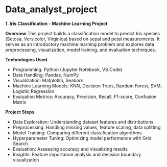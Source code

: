 # Data_analyst_project

**1. Iris Classification - Machine Learning Project**

**Overview**
This project builds a classification model to predict Iris species (Setosa, Versicolor, Virginica) based on sepal and petal measurements. It serves as an introductory machine learning problem and explores data preprocessing, visualization, model training, and evaluation techniques.

**Technologies Used**
- Programming: Python (Jupyter Notebook, VS Code)
- Data Handling: Pandas, NumPy
- Visualization: Matplotlib, Seaborn
- Machine Learning Models: KNN, Decision Trees, Random Forest, SVM, Logistic Regression
- Evaluation Metrics: Accuracy, Precision, Recall, F1-score, Confusion Matrix
  
**Project Steps**
- Data Exploration: Understanding dataset features and distributions
- Preprocessing: Handling missing values, feature scaling, data splitting
- Model Training: Comparing different classification algorithms
- Hyperparameter Tuning: Optimizing model performance with Grid Search
- Evaluation: Assessing accuracy and visualizing results
- Insights: Feature importance analysis and decision boundary visualization
